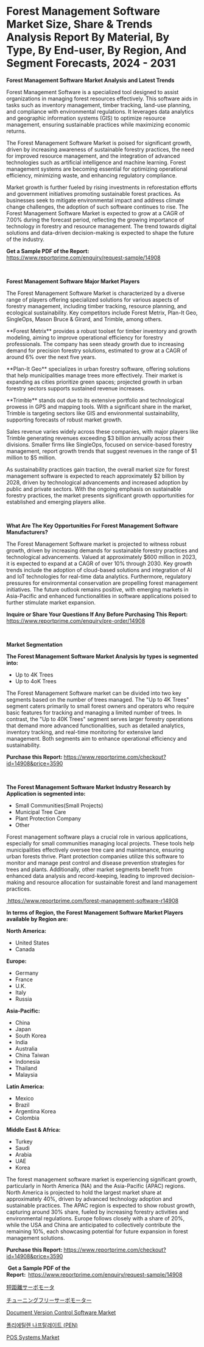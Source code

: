 <p><h1>Forest Management Software Market Size, Share & Trends Analysis Report By Material, By Type, By End-user, By Region, And Segment Forecasts, 2024 - 2031</h1></p><p><strong>Forest Management Software Market Analysis and Latest Trends</strong></p>
<p><p>Forest Management Software is a specialized tool designed to assist organizations in managing forest resources effectively. This software aids in tasks such as inventory management, timber tracking, land-use planning, and compliance with environmental regulations. It leverages data analytics and geographic information systems (GIS) to optimize resource management, ensuring sustainable practices while maximizing economic returns.</p><p>The Forest Management Software Market is poised for significant growth, driven by increasing awareness of sustainable forestry practices, the need for improved resource management, and the integration of advanced technologies such as artificial intelligence and machine learning. Forest management systems are becoming essential for optimizing operational efficiency, minimizing waste, and enhancing regulatory compliance.</p><p>Market growth is further fueled by rising investments in reforestation efforts and government initiatives promoting sustainable forest practices. As businesses seek to mitigate environmental impact and address climate change challenges, the adoption of such software continues to rise. The Forest Management Software Market is expected to grow at a CAGR of 7.00% during the forecast period, reflecting the growing importance of technology in forestry and resource management. The trend towards digital solutions and data-driven decision-making is expected to shape the future of the industry.</p></p>
<p><strong>Get a Sample PDF of the Report:&nbsp;</strong> <a href="https://www.reportprime.com/enquiry/request-sample/14908">https://www.reportprime.com/enquiry/request-sample/14908</a></p>
<p>&nbsp;</p>
<p><strong>Forest Management Software Major Market Players</strong></p>
<p><p>The Forest Management Software Market is characterized by a diverse range of players offering specialized solutions for various aspects of forestry management, including timber tracking, resource planning, and ecological sustainability. Key competitors include Forest Metrix, Plan-It Geo, SingleOps, Mason Bruce & Girard, and Trimble, among others.</p><p>**Forest Metrix** provides a robust toolset for timber inventory and growth modeling, aiming to improve operational efficiency for forestry professionals. The company has seen steady growth due to increasing demand for precision forestry solutions, estimated to grow at a CAGR of around 6% over the next five years.</p><p>**Plan-It Geo** specializes in urban forestry software, offering solutions that help municipalities manage trees more effectively. Their market is expanding as cities prioritize green spaces; projected growth in urban forestry sectors supports sustained revenue increases.</p><p>**Trimble** stands out due to its extensive portfolio and technological prowess in GPS and mapping tools. With a significant share in the market, Trimble is targeting sectors like GIS and environmental sustainability, supporting forecasts of robust market growth.</p><p>Sales revenue varies widely across these companies, with major players like Trimble generating revenues exceeding $3 billion annually across their divisions. Smaller firms like SingleOps, focused on service-based forestry management, report growth trends that suggest revenues in the range of $1 million to $5 million.</p><p>As sustainability practices gain traction, the overall market size for forest management software is expected to reach approximately $2 billion by 2028, driven by technological advancements and increased adoption by public and private sectors. With the ongoing emphasis on sustainable forestry practices, the market presents significant growth opportunities for established and emerging players alike.</p></p>
<p>&nbsp;</p>
<p><strong>What Are The Key Opportunities For Forest Management Software Manufacturers?</strong></p>
<p><p>The Forest Management Software market is projected to witness robust growth, driven by increasing demands for sustainable forestry practices and technological advancements. Valued at approximately $600 million in 2023, it is expected to expand at a CAGR of over 10% through 2030. Key growth trends include the adoption of cloud-based solutions and integration of AI and IoT technologies for real-time data analytics. Furthermore, regulatory pressures for environmental conservation are propelling forest management initiatives. The future outlook remains positive, with emerging markets in Asia-Pacific and enhanced functionalities in software applications poised to further stimulate market expansion.</p></p>
<p><strong>Inquire or Share Your Questions If Any Before Purchasing This Report:</strong> <a href="https://www.reportprime.com/enquiry/pre-order/14908">https://www.reportprime.com/enquiry/pre-order/14908</a></p>
<p>&nbsp;</p>
<p><strong>Market Segmentation</strong></p>
<p><strong>The Forest Management Software Market Analysis by types is segmented into:</strong></p>
<p><ul><li>Up to 4K Trees</li><li>Up to 4oK Trees</li></ul></p>
<p><p>The Forest Management Software market can be divided into two key segments based on the number of trees managed. The "Up to 4K Trees" segment caters primarily to small forest owners and operators who require basic features for tracking and managing a limited number of trees. In contrast, the "Up to 40K Trees" segment serves larger forestry operations that demand more advanced functionalities, such as detailed analytics, inventory tracking, and real-time monitoring for extensive land management. Both segments aim to enhance operational efficiency and sustainability.</p></p>
<p><strong>Purchase this Report:&nbsp;</strong><a href="https://www.reportprime.com/checkout?id=14908&price=3590">https://www.reportprime.com/checkout?id=14908&price=3590</a></p>
<p>&nbsp;</p>
<p><strong>The Forest Management Software Market Industry Research by Application is segmented into:</strong></p>
<p><ul><li>Small Communities(Small Projects)</li><li>Municipal Tree Care</li><li>Plant Protection Company</li><li>Other</li></ul></p>
<p><p>Forest management software plays a crucial role in various applications, especially for small communities managing local projects. These tools help municipalities effectively oversee tree care and maintenance, ensuring urban forests thrive. Plant protection companies utilize this software to monitor and manage pest control and disease prevention strategies for trees and plants. Additionally, other market segments benefit from enhanced data analysis and record-keeping, leading to improved decision-making and resource allocation for sustainable forest and land management practices.</p></p>
<p><a href="https://www.reportprime.com/forest-management-software-r14908">&nbsp;https://www.reportprime.com/forest-management-software-r14908</a></p>
<p><strong>In terms of Region, the Forest Management Software Market Players available by Region are:</strong></p>
<p>
    <p> <strong> North America: </strong>
        <ul>
            <li>United States</li>
            <li>Canada</li>
        </ul>
        </p> 
    <p> <strong> Europe: </strong>
        <ul>
            <li>Germany</li>
            <li>France</li>
            <li>U.K.</li>
            <li>Italy</li>
            <li>Russia</li>
        </ul>
        </p> 
    <p> <strong> Asia-Pacific: </strong>
        <ul>
            <li>China</li>
            <li>Japan</li>
            <li>South Korea</li>
            <li>India</li>
            <li>Australia</li>
            <li>China Taiwan</li>
            <li>Indonesia</li>
            <li>Thailand</li>
            <li>Malaysia</li>
        </ul>
        </p> 
    <p> <strong> Latin America: </strong>
        <ul>
            <li>Mexico</li>
            <li>Brazil</li>
            <li>Argentina Korea</li>
            <li>Colombia</li>
        </ul>
        </p> 
    <p> <strong> Middle East & Africa: </strong>
        <ul>
            <li>Turkey</li>
            <li>Saudi</li>
            <li>Arabia</li>
            <li>UAE</li>
            <li>Korea</li>
        </ul>
    </p>
    </p>
<p><p>The forest management software market is experiencing significant growth, particularly in North America (NA) and the Asia-Pacific (APAC) regions. North America is projected to hold the largest market share at approximately 40%, driven by advanced technology adoption and sustainable practices. The APAC region is expected to show robust growth, capturing around 30% share, fueled by increasing forestry activities and environmental regulations. Europe follows closely with a share of 20%, while the USA and China are anticipated to collectively contribute the remaining 10%, each showcasing potential for future expansion in forest management solutions.</p></p>
<p><strong>Purchase this Report: </strong><a href="https://www.reportprime.com/checkout?id=14908&price=3590">https://www.reportprime.com/checkout?id=14908&price=3590</a></p>
<p>&nbsp;<strong>Get a Sample PDF of the Report:&nbsp;&nbsp;</strong><a href="https://www.reportprime.com/enquiry/request-sample/14908">https://www.reportprime.com/enquiry/request-sample/14908</a></p>
<p><strong></strong></p>
<p><p><a href="https://medium.com/@jeannesawayn2023/short-range-servo-motors-market-%E3%81%AF-%E3%82%B3%E3%82%B9%E3%83%88%E7%AE%A1%E7%90%86%E3%81%A8%E5%8A%B9%E7%8E%87%E5%90%91%E4%B8%8A%E3%82%92%E5%84%AA%E5%85%88%E3%81%97%E3%81%BE%E3%81%99-%E3%81%95%E3%82%89%E3%81%AB-%E5%A0%B1%E5%91%8A%E6%9B%B8%E3%81%AF%E5%B8%82%E5%A0%B4%E3%81%AE%E9%9C%80%E8%A6%81%E9%9D%A2%E3%81%A8%E4%BE%9B%E7%B5%A6%E9%9D%A2%E3%81%AE%E4%B8%A1%E6%96%B9%E3%82%92%E3%82%AB%E3%83%90%E3%83%BC%E3%81%97%E3%81%A6%E3%81%84%E3%81%BE%E3%81%99-short-range-3ad77cfe0b08">短距離サーボモータ</a></p><p><a href="https://medium.com/@jeannesawayn2023/tuning-free-servo-motors-market-%E3%81%AF-%E3%82%B3%E3%82%B9%E3%83%88%E7%AE%A1%E7%90%86%E3%81%A8%E5%8A%B9%E7%8E%87%E5%90%91%E4%B8%8A%E3%82%92%E5%84%AA%E5%85%88%E3%81%97%E3%81%BE%E3%81%99-%E3%81%95%E3%82%89%E3%81%AB-%E5%A0%B1%E5%91%8A%E6%9B%B8%E3%81%AF%E5%B8%82%E5%A0%B4%E3%81%AE%E9%9C%80%E8%A6%81%E9%9D%A2%E3%81%A8%E4%BE%9B%E7%B5%A6%E9%9D%A2%E3%81%AE%E4%B8%A1%E6%96%B9%E3%82%92%E3%82%AB%E3%83%90%E3%83%BC%E3%81%97%E3%81%A6%E3%81%84%E3%81%BE%E3%81%99-tuning-free-c70262115411">チューニングフリーサーボモーター</a></p><p><a href="https://www.linkedin.com/pulse/global-market-pulse-trends-growth-analysis-document-version-22oac?trackingId=DiIJSlRrQqGntyZIg7KLjQ%3D%3D">Document Version Control Software Market</a></p><p><a href="https://medium.com/@trevorkruvalis5678/%EC%84%B8%EA%B3%84-polyethylene-naphthalate-pen-market-%EC%9D%80-2024%EC%97%90%EC%84%9C-2031%EB%A1%9C-%EC%97%B0%ED%8F%89%EA%B7%A0-%EC%A6%9D%EA%B0%80%EC%9C%A8%EC%9D%84-%EB%B3%B4%EC%9D%BC-%EA%B2%83%EC%9C%BC%EB%A1%9C-%EC%98%88%EC%83%81%EB%90%A9%EB%8B%88%EB%8B%A4-f467d7ea3ddd">폴리에틸렌 나프탈레이트 (PEN)</a></p><p><a href="https://www.linkedin.com/pulse/pos-systems-market-global-regional-analysis-focus-region-zvhsc?trackingId=Xwrd7OGqQe6YH0MRWffQwQ%3D%3D">POS Systems Market</a></p></p>